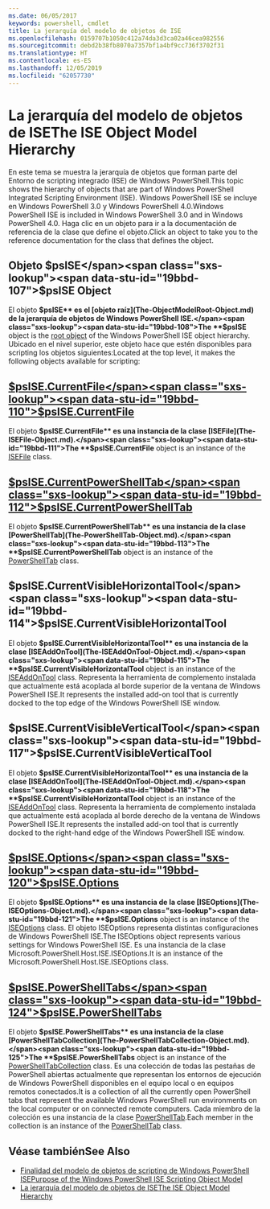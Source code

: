 ```yaml
---
ms.date: 06/05/2017
keywords: powershell, cmdlet
title: La jerarquía del modelo de objetos de ISE
ms.openlocfilehash: 0159707b1050c412a74da3d3ca02a46cea982556
ms.sourcegitcommit: debd2b38fb8070a7357bf1a4bf9cc736f3702f31
ms.translationtype: HT
ms.contentlocale: es-ES
ms.lasthandoff: 12/05/2019
ms.locfileid: "62057730"
---
```

# <a name="the-ise-object-model-hierarchy"></a><span data-ttu-id="19bbd-103">La jerarquía del modelo de objetos de ISE</span><span class="sxs-lookup"><span data-stu-id="19bbd-103">The ISE Object Model Hierarchy</span></span>

<span data-ttu-id="19bbd-104">En este tema se muestra la jerarquía de objetos que forman parte del Entorno de scripting integrado (ISE) de Windows PowerShell.</span><span class="sxs-lookup"><span data-stu-id="19bbd-104">This topic shows the hierarchy of objects that are part of Windows PowerShell Integrated Scripting Environment (ISE).</span></span>
<span data-ttu-id="19bbd-105">Windows PowerShell ISE se incluye en Windows PowerShell 3.0 y Windows PowerShell 4.0.</span><span class="sxs-lookup"><span data-stu-id="19bbd-105">Windows PowerShell ISE is included in Windows PowerShell 3.0 and in Windows PowerShell 4.0.</span></span>
<span data-ttu-id="19bbd-106">Haga clic en un objeto para ir a la documentación de referencia de la clase que define el objeto.</span><span class="sxs-lookup"><span data-stu-id="19bbd-106">Click an object to take you to the reference documentation for the class that defines the object.</span></span>

## <a name="psise-object"></a><span data-ttu-id="19bbd-107">Objeto $psISE</span><span class="sxs-lookup"><span data-stu-id="19bbd-107">$psISE Object</span></span>

<span data-ttu-id="19bbd-108">El objeto **$psISE** es el [objeto raíz](The-ObjectModelRoot-Object.md) de la jerarquía de objetos de Windows PowerShell ISE.</span><span class="sxs-lookup"><span data-stu-id="19bbd-108">The **$psISE** object is the [root object](The-ObjectModelRoot-Object.md) of the Windows PowerShell ISE object hierarchy.</span></span>
<span data-ttu-id="19bbd-109">Ubicado en el nivel superior, este objeto hace que estén disponibles para scripting los objetos siguientes:</span><span class="sxs-lookup"><span data-stu-id="19bbd-109">Located at the top level, it makes the following objects available for scripting:</span></span>

## <a name="psisecurrentfilethe-isefile-objectmd"></a>[<span data-ttu-id="19bbd-110">$psISE.CurrentFile</span><span class="sxs-lookup"><span data-stu-id="19bbd-110">$psISE.CurrentFile</span></span>](The-ISEFile-Object.md)

<span data-ttu-id="19bbd-111">El objeto **$psISE.CurrentFile** es una instancia de la clase [ISEFile](The-ISEFile-Object.md).</span><span class="sxs-lookup"><span data-stu-id="19bbd-111">The **$psISE.CurrentFile** object is an instance of the [ISEFile](The-ISEFile-Object.md) class.</span></span>

## <a name="psisecurrentpowershelltabthe-powershelltab-objectmd"></a>[<span data-ttu-id="19bbd-112">$psISE.CurrentPowerShellTab</span><span class="sxs-lookup"><span data-stu-id="19bbd-112">$psISE.CurrentPowerShellTab</span></span>](The-PowerShellTab-Object.md)

<span data-ttu-id="19bbd-113">El objeto **$psISE.CurrentPowerShellTab** es una instancia de la clase [PowerShellTab](The-PowerShellTab-Object.md).</span><span class="sxs-lookup"><span data-stu-id="19bbd-113">The **$psISE.CurrentPowerShellTab** object is an instance of the [PowerShellTab](The-PowerShellTab-Object.md) class.</span></span>

## <a name="psisecurrentvisiblehorizontaltool"></a><span data-ttu-id="19bbd-114">$psISE.CurrentVisibleHorizontalTool</span><span class="sxs-lookup"><span data-stu-id="19bbd-114">$psISE.CurrentVisibleHorizontalTool</span></span>

<span data-ttu-id="19bbd-115">El objeto **$psISE.CurrentVisibleHorizontalTool** es una instancia de la clase [ISEAddOnTool](The-ISEAddOnTool-Object.md).</span><span class="sxs-lookup"><span data-stu-id="19bbd-115">The **$psISE.CurrentVisibleHorizontalTool** object is an instance of the [ISEAddOnTool](The-ISEAddOnTool-Object.md) class.</span></span>
<span data-ttu-id="19bbd-116">Representa la herramienta de complemento instalada que actualmente está acoplada al borde superior de la ventana de Windows PowerShell ISE.</span><span class="sxs-lookup"><span data-stu-id="19bbd-116">It represents the installed add-on tool that is currently docked to the top edge of the Windows PowerShell ISE window.</span></span>

## <a name="psisecurrentvisibleverticaltool"></a><span data-ttu-id="19bbd-117">$psISE.CurrentVisibleVerticalTool</span><span class="sxs-lookup"><span data-stu-id="19bbd-117">$psISE.CurrentVisibleVerticalTool</span></span>

<span data-ttu-id="19bbd-118">El objeto **$psISE.CurrentVisibleHorizontalTool** es una instancia de la clase [ISEAddOnTool](The-ISEAddOnTool-Object.md).</span><span class="sxs-lookup"><span data-stu-id="19bbd-118">The **$psISE.CurrentVisibleHorizontalTool** object is an instance of the [ISEAddOnTool](The-ISEAddOnTool-Object.md) class.</span></span>
<span data-ttu-id="19bbd-119">Representa la herramienta de complemento instalada que actualmente está acoplada al borde derecho de la ventana de Windows PowerShell ISE.</span><span class="sxs-lookup"><span data-stu-id="19bbd-119">It represents the installed add-on tool that is currently docked to the right-hand edge of the Windows PowerShell ISE window.</span></span>

## <a name="psiseoptionsthe-iseoptions-objectmd"></a>[<span data-ttu-id="19bbd-120">$psISE.Options</span><span class="sxs-lookup"><span data-stu-id="19bbd-120">$psISE.Options</span></span>](The-ISEOptions-Object.md)

<span data-ttu-id="19bbd-121">El objeto **$psISE.Options** es una instancia de la clase [ISEOptions](The-ISEOptions-Object.md).</span><span class="sxs-lookup"><span data-stu-id="19bbd-121">The **$psISE.Options** object is an instance of the [ISEOptions](The-ISEOptions-Object.md) class.</span></span>
<span data-ttu-id="19bbd-122">El objeto ISEOptions representa distintas configuraciones de Windows PowerShell ISE.</span><span class="sxs-lookup"><span data-stu-id="19bbd-122">The ISEOptions object represents various settings for Windows PowerShell ISE.</span></span>
<span data-ttu-id="19bbd-123">Es una instancia de la clase Microsoft.PowerShell.Host.ISE.ISEOptions.</span><span class="sxs-lookup"><span data-stu-id="19bbd-123">It is an instance of the Microsoft.PowerShell.Host.ISE.ISEOptions class.</span></span>

## <a name="psisepowershelltabsthe-powershelltabcollection-objectmd"></a>[<span data-ttu-id="19bbd-124">$psISE.PowerShellTabs</span><span class="sxs-lookup"><span data-stu-id="19bbd-124">$psISE.PowerShellTabs</span></span>](The-PowerShellTabCollection-Object.md)

<span data-ttu-id="19bbd-125">El objeto **$psISE.PowerShellTabs** es una instancia de la clase [PowerShellTabCollection](The-PowerShellTabCollection-Object.md).</span><span class="sxs-lookup"><span data-stu-id="19bbd-125">The **$psISE.PowerShellTabs** object is an instance of the [PowerShellTabCollection](The-PowerShellTabCollection-Object.md) class.</span></span>
<span data-ttu-id="19bbd-126">Es una colección de todas las pestañas de PowerShell abiertas actualmente que representan los entornos de ejecución de Windows PowerShell disponibles en el equipo local o en equipos remotos conectados.</span><span class="sxs-lookup"><span data-stu-id="19bbd-126">It is a collection of all the currently open PowerShell tabs that represent the available Windows PowerShell run environments on the local computer or on connected remote computers.</span></span>
<span data-ttu-id="19bbd-127">Cada miembro de la colección es una instancia de la clase [PowerShellTab](The-PowerShellTab-Object.md).</span><span class="sxs-lookup"><span data-stu-id="19bbd-127">Each member in the collection is an instance of the [PowerShellTab](The-PowerShellTab-Object.md) class.</span></span>

## <a name="see-also"></a><span data-ttu-id="19bbd-128">Véase también</span><span class="sxs-lookup"><span data-stu-id="19bbd-128">See Also</span></span>

- [<span data-ttu-id="19bbd-129">Finalidad del modelo de objetos de scripting de Windows PowerShell ISE</span><span class="sxs-lookup"><span data-stu-id="19bbd-129">Purpose of the Windows PowerShell ISE Scripting Object Model</span></span>](Purpose-of-the-Windows-PowerShell-ISE-Scripting-Object-Model.md)
- [<span data-ttu-id="19bbd-130">La jerarquía del modelo de objetos de ISE</span><span class="sxs-lookup"><span data-stu-id="19bbd-130">The ISE Object Model Hierarchy</span></span>](The-ISE-Object-Model-Hierarchy.md)